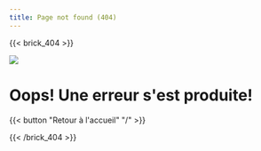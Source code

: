 ```yaml
---
title: Page not found (404)
---
```

{{< brick_404 >}}

![](/uploads/illustrations/cuate/error.svg)

# Oops! Une erreur s'est produite!

{{< button "Retour à l'accueil" "/" >}}

{{< /brick_404 >}}